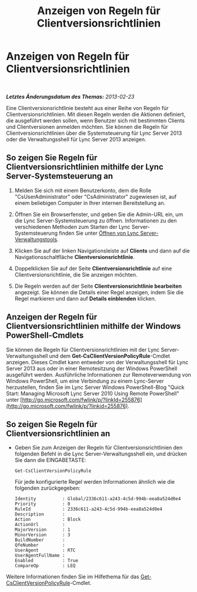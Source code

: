 ﻿---
title: Anzeigen von Regeln für Clientversionsrichtlinien
TOCTitle: Anzeigen von Regeln für Clientversionsrichtlinien
ms:assetid: f3a0215f-f72f-4e9b-a07b-25858dc4203a
ms:mtpsurl: https://technet.microsoft.com/de-de/library/JJ923060(v=OCS.15)
ms:contentKeyID: 52056501
ms.date: 05/19/2016
mtps_version: v=OCS.15
ms.translationtype: HT
---

# Anzeigen von Regeln für Clientversionsrichtlinien

 

_**Letztes Änderungsdatum des Themas:** 2013-02-23_

Eine Clientversionsrichtlinie besteht aus einer Reihe von Regeln für Clientversionsrichtlinien. Mit diesen Regeln werden die Aktionen definiert, die ausgeführt werden sollen, wenn Benutzer sich mit bestimmten Clients und Clientversionen anmelden möchten. Sie können die Regeln für Clientversionsrichtlinien über die Systemsteuerung für Lync Server 2013 oder die Verwaltungsshell für Lync Server 2013 anzeigen.

## So zeigen Sie Regeln für Clientversionsrichtlinien mithilfe der Lync Server-Systemsteuerung an

1.  Melden Sie sich mit einem Benutzerkonto, dem die Rolle "CsUserAdministrator" oder "CsAdministrator" zugewiesen ist, auf einem beliebigen Computer in Ihrer internen Bereitstellung an.

2.  Öffnen Sie ein Browserfenster, und geben Sie die Admin-URL ein, um die Lync Server-Systemsteuerung zu öffnen. Informationen zu den verschiedenen Methoden zum Starten der Lync Server-Systemsteuerung finden Sie unter [Öffnen von Lync Server-Verwaltungstools](lync-server-2013-open-lync-server-administrative-tools.md).

3.  Klicken Sie auf der linken Navigationsleiste auf **Clients** und dann auf die Navigationsschaltfläche **Clientversionsrichtlinie**.

4.  Doppelklicken Sie auf der Seite **Clientversionsrichtlinie** auf eine Clientversionsrichtlinie, die Sie anzeigen möchten.

5.  Die Regeln werden auf der Seite **Clientversionsrichtlinie bearbeiten** angezeigt. Sie können die Details einer Regel anzeigen, indem Sie die Regel markieren und dann auf **Details einblenden** klicken.

## Anzeigen der Regeln für Clientversionsrichtlinien mithilfe der Windows PowerShell-Cmdlets

Sie können die Regeln für Clientversionsrichtlinien mit der Lync Server-Verwaltungsshell und dem **Get-CsClientVersionPolicyRule**-Cmdlet anzeigen. Dieses Cmdlet kann entweder von der Verwaltungsshell für Lync Server 2013 aus oder in einer Remotesitzung der Windows PowerShell ausgeführt werden. Ausführliche Informationen zur Remoteverwendung von Windows PowerShell, um eine Verbindung zu einem Lync-Server herzustellen, finden Sie im Lync Server Windows PowerShell-Blog "Quick Start: Managing Microsoft Lync Server 2010 Using Remote PowerShell" unter [http://go.microsoft.com/fwlink/p/?linkId=255876](http://go.microsoft.com/fwlink/p/?linkid=255876).

## So zeigen Sie Regeln für Clientversionsrichtlinien an

  - Geben Sie zum Anzeigen der Regeln für Clientversionsrichtlinien den folgenden Befehl in die Lync Server-Verwaltungsshell ein, und drücken Sie dann die EINGABETASTE:
    
        Get-CsClientVersionPolicyRule
    
    Für jede konfigurierte Regel werden Informationen ähnlich wie die folgenden zurückgegeben:
    
        Identity          : Global/2336c611-a243-4c5d-994b-eea8a524d0e4
        Priority          : 0
        RuleId            : 2336c611-a243-4c5d-994b-eea8a524d0e4
        Description       :
        Action            : Block
        ActionUrl         :
        MajorVersion      : 1
        MinorVersion      : 3
        BuildNumber       :
        QfeNumber         :
        UserAgent         : RTC
        UserAgentFullName :
        Enabled           : True
        CompareOp         : LEQ

Weitere Informationen finden Sie im Hilfethema für das [Get-CsClientVersionPolicyRule](get-csclientversionpolicyrule.md)-Cmdlet.

